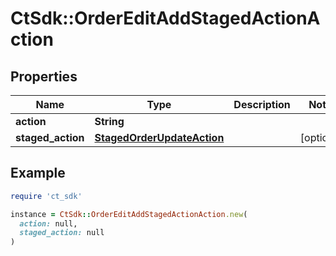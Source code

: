 # CtSdk::OrderEditAddStagedActionAction

## Properties

| Name | Type | Description | Notes |
| ---- | ---- | ----------- | ----- |
| **action** | **String** |  |  |
| **staged_action** | [**StagedOrderUpdateAction**](StagedOrderUpdateAction.md) |  | [optional] |

## Example

```ruby
require 'ct_sdk'

instance = CtSdk::OrderEditAddStagedActionAction.new(
  action: null,
  staged_action: null
)
```


